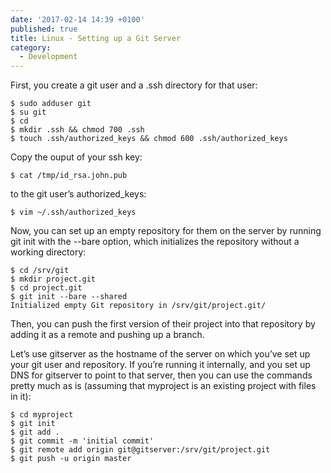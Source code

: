 ```yaml
---
date: '2017-02-14 14:39 +0100'
published: true
title: Linux - Setting up a Git Server
category:
  - Development
---
```

First, you create a git user and a .ssh directory for that user:
 
```
$ sudo adduser git
$ su git
$ cd
$ mkdir .ssh && chmod 700 .ssh
$ touch .ssh/authorized_keys && chmod 600 .ssh/authorized_keys
```

Copy the ouput of your ssh key:

```
$ cat /tmp/id_rsa.john.pub
```

to the git user’s authorized_keys:

```
$ vim ~/.ssh/authorized_keys
```

Now, you can set up an empty repository for them on the server by running git init with the --bare option, which initializes the repository without a working directory:

```
$ cd /srv/git
$ mkdir project.git
$ cd project.git
$ git init --bare --shared
Initialized empty Git repository in /srv/git/project.git/
```

Then, you can push the first version of their project into that repository by adding it as a remote and pushing up a branch.  

Let’s use gitserver as the hostname of the server on which you’ve set up your git user and repository. If you’re running it internally, and you set up DNS for gitserver to point to that server, then you can use the commands pretty much as is (assuming that myproject is an existing project with files in it):

```
$ cd myproject
$ git init
$ git add .
$ git commit -m 'initial commit'
$ git remote add origin git@gitserver:/srv/git/project.git
$ git push -u origin master
